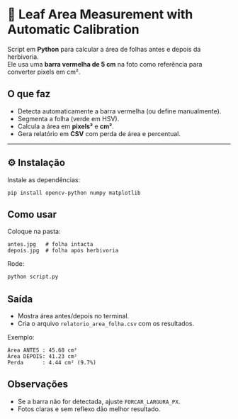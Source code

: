
# 🌿 Leaf Area Measurement with Automatic Calibration

Script em **Python** para calcular a área de folhas antes e depois da herbivoria.  
Ele usa uma **barra vermelha de 5 cm** na foto como referência para converter pixels em cm².

##  O que faz
- Detecta automaticamente a barra vermelha (ou define manualmente).
- Segmenta a folha (verde em HSV).
- Calcula a área em **pixels²** e **cm²**.
- Gera relatório em **CSV** com perda de área e percentual.

---

## ⚙ Instalação
Instale as dependências:
```
pip install opencv-python numpy matplotlib
````


##  Como usar

Coloque na pasta:

```
antes.jpg   # folha intacta
depois.jpg  # folha após herbivoria
```

Rode:

```bash
python script.py
```

## Saída

* Mostra área antes/depois no terminal.
* Cria o arquivo `relatorio_area_folha.csv` com os resultados.

Exemplo:

```
Área ANTES : 45.68 cm²
Área DEPOIS: 41.23 cm²
Perda      : 4.44 cm² (9.7%)
```



## Observações

* Se a barra não for detectada, ajuste `FORCAR_LARGURA_PX`.
* Fotos claras e sem reflexo dão melhor resultado.

```

